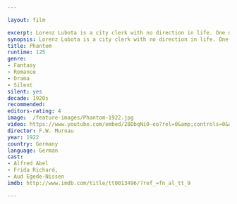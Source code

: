 ```yaml
---

layout: film

excerpt: Lorenz Lubota is a city clerk with no direction in life. One day on his way to work he is run over by a woman driving a chariot and he is immediately infatuated with her. His life begins to spiral out of control as he searches for this girl and tries to win her heart.
synopsis: Lorenz Lubota is a city clerk with no direction in life. One day on his way to work he is run over by a woman driving a chariot and he is immediately infatuated with her. His life begins to spiral out of control as he searches for this girl and tries to win her heart.
title: Phantom
runtime: 125
genre: 
- Fantasy
- Romance
- Drama
- Silent
silent: yes
decade: 1920s
recommended: 
editors-rating: 4
image:  /feature-images/Phantom-1922.jpg  
video: https://www.youtube.com/embed/28DbqNi0-eo?rel=0&amp;controls=0&amp;showinfo=0
director: F.W. Murnau 
year: 1922
country: Germany
language: German
cast:
- Alfred Abel
- Frida Richard,
- Aud Egede-Nissen
imdb: http://www.imdb.com/title/tt0013496/?ref_=fn_al_tt_9

---
```


